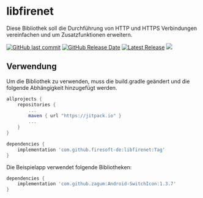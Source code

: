 # libfirenet
Diese Bibliothek soll die Durchführung von HTTP und HTTPS Verbindungen vereinfachen und um Zusatzfunktionen erweitern.

[![GitHub last commit](https://img.shields.io/github/last-commit/firesoft-de/libfirenet.svg)](https://github.com/firesoft-de/libfirenet/commits/dev)
[![GitHub Release Date](https://img.shields.io/github/release-date/firesoft-de/libfirenet.svg)](https://github.com/firesoft-de/libfirenet/releases)
[![Latest Release](https://img.shields.io/github/release/firesoft-de/libfirenet.svg)](https://github.com/firesoft-de/libfirenet/releases)
[![](https://jitpack.io/v/firesoft-de/libfirenet.svg)](https://jitpack.io/#firesoft-de/libfirenet)


## Verwendung

Um die Bibliothek zu verwenden, muss die build.gradle geändert und die folgende Abhängigkeit hinzugefügt werden.

```groovy
allprojects {
    repositories {
        ...
        maven { url "https://jitpack.io" }
        ...
    }
}
```

```groovy
dependencies {
	implementation 'com.github.firesoft-de:libfirenet:Tag'
}   
```


Die Beispielapp verwendet folgende Bibliotheken:
```groovy
dependencies {
    implementation 'com.github.zagum:Android-SwitchIcon:1.3.7'
}
```

